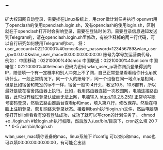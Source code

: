 # -
矿大校园网自动登录，需要挂在Linux系统上，用cron做计划任务执行
openwrt用了openclash的使用openclash.login.sh，没有openclash的使用login.sh，区别就在于openclash打开时会影响登录，需要在登陆时关闭。需要登录信息通知发送到Telegram的，请在openclash.login.sh里修改，有被注释掉的两三行代码，可以自行研究如何使用Telegram的bot。
将：
user_account=02210000%40cmcc&user_password=123456789&wlan_user_ip=0.0.0.0&wlan_user_mac=00:00:00:00:00:00
账号为学号加运营商代号，例如：
中国移动：02210000%40cmcc
中国联通：02210000%40unicom
中国电信：02210000%40telecom
密码为密码
wlan_user_ip填你网页登录得到的IP，随便填一个有一定概率和别人冲突上不了网，自己正常登录看看给你什么ip就填什么，一般正常情况下，同一个人的账号下，同一个设备在同一地点ip是相同，但是比如宿舍和教室的ip不一样，宿舍一般10.4开头，教室10.5、10.6都有，所以最好是放在宿舍路由器上执行。比如，我用路由器连接一次校园网，电脑连接路由器，此时没有经过登录认证而无法上网，电脑输入
http://10.2.5.251/
正常填写账号密码登录，然后去路由器后台查看ip和mac，填入第八行，修改保存。然后在电脑上注销登录，恢复网络未登录状态。接着用bash执行login.sh文件，然后电脑随便打开bilibili看看有没有登陆成功，成功了就可以写cron的计划任务了。
chmod +x ./login.sh   #给login.sh执行权限，然后放入/usr/bin/目录下，cron这么填
20 7 * * 0-5 /usr/bin/login.sh

wlan_user_mac填你设备的mac，linux系统下
ifconfig
可以查ip和mac，mac也可以填00:00:00:00:00:00，有可能会出错
